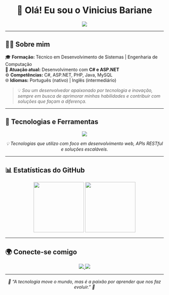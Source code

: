 <h1 align="center">👋 Olá! Eu sou o <strong>Vinicius Bariane</strong></h1>

<p align="center">
  <img src="https://readme-typing-svg.herokuapp.com?font=Fira+Code&weight=600&size=22&pause=1000&color=F78C6C&width=800&lines=Bem-vindo+ao+meu+GitHub!;Desenvolvedor+focado+em+C%23+e+ASP.NET;Apaixonado+por+aprender+e+compartilhar+conhecimento!+🚀" />
</p>

---

## 👨‍💻 Sobre mim

🎓 **Formação:** Técnico em Desenvolvimento de Sistemas | Engenharia de Computação  
💼 **Atuação atual:** Desenvolvimento com **C# e ASP.NET**  
⚙️ **Competências:** C#, ASP.NET, PHP, Java, MySQL  
🌐 **Idiomas:** Português (nativo) | Inglês (intermediário)  

> 💡 *Sou um desenvolvedor apaixonado por tecnologia e inovação, sempre em busca de aprimorar minhas habilidades e contribuir com soluções que façam a diferença.*

---

## 🧰 Tecnologias e Ferramentas

<p align="center">
  <a href="#"><img src="https://skillicons.dev/icons?i=cs,dotnet,php,java,spring,mysql&theme=dark" /></a>
</p>

<p align="center">
  <em>💡 Tecnologias que utilizo com foco em desenvolvimento web, APIs RESTful e soluções escaláveis.</em>
</p>



---

## 📊 Estatísticas do GitHub

<p align="center">
  <img height="160em" src="https://github-readme-stats.vercel.app/api?username=vinisilvabariane&show_icons=true&theme=radical&count_private=true" />
  <img height="160em" src="https://github-readme-stats.vercel.app/api/top-langs/?username=vinisilvabariane&layout=compact&theme=radical" />
</p>

---

## 🌍 Conecte-se comigo

<p align="center">
  <a href="https://www.linkedin.com/in/vinicius-bariane-57a298221/" target="_blank">
    <img src="https://img.shields.io/badge/LinkedIn-%230A66C2?style=for-the-badge&logo=linkedin&logoColor=white" />
  </a>
  <a href="https://www.instagram.com/vini_bariane/" target="_blank">
    <img src="https://img.shields.io/badge/Instagram-%23E4405F?style=for-the-badge&logo=instagram&logoColor=white" />
  </a>
</p>

---

<p align="center">
  <em>💬 “A tecnologia move o mundo, mas é a paixão por aprender que nos faz evoluir.” 🚀</em>
</p>

